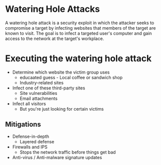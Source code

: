 # Watering Hole Attacks
  A watering hole attack is a security exploit in which the attacker seeks to compromise a target by infecting websites that members of the target are known to visit. The goal is to infect a targeted user's computer and gain access to the network at the target's workplace.
  
  # Executing the watering hole attack
  - Determine which website the victim group uses
	  - educaated guess - Local coffee or sandwich shop
	  - Industry-related sites
- Infect one of these third-party sites
	- Site vulnerabilities
	- Email attachments
- Infect all visitors
	- But you're just looking for certain victims

## Mitigations
- Defense-in-depth
	- Layered defense
- Firewalls and IPS
	- Stops the network traffic before things get bad
- Anti-virus / Anti-malware signature updates
